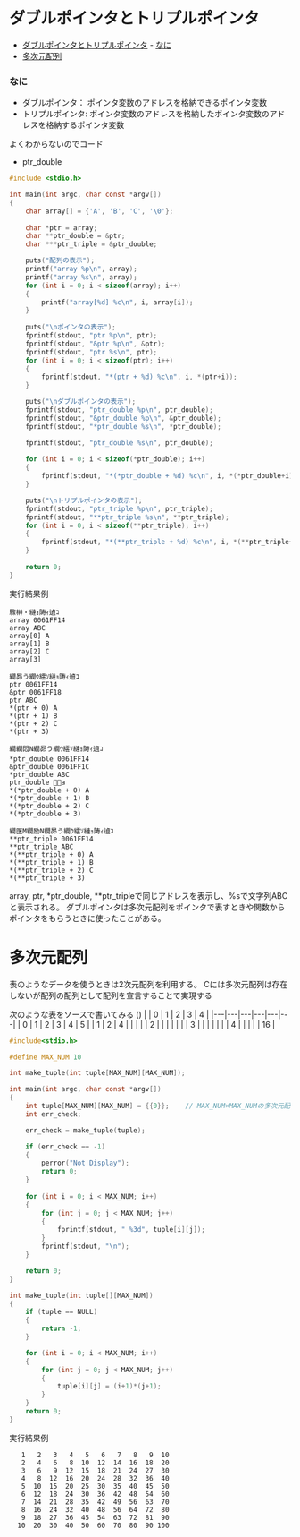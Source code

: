 # ダブルポインタとトリプルポインタ
<!-- TOC -->

- [ダブルポインタとトリプルポインタ](#ダブルポインタとトリプルポインタ)
		- [なに](#なに)
- [多次元配列](#多次元配列)

<!-- /TOC -->

### なに
- ダブルポインタ：
	ポインタ変数のアドレスを格納できるポインタ変数
- トリプルポインタ:
	ポインタ変数のアドレスを格納したポインタ変数のアドレスを格納するポインタ変数

よくわからないのでコード
- ptr_double
```C
#include <stdio.h>

int main(int argc, char const *argv[])
{
	char array[] = {'A', 'B', 'C', '\0'};
	
	char *ptr = array;
	char **ptr_double = &ptr;
	char ***ptr_triple = &ptr_double;

	puts("配列の表示");
	printf("array %p\n", array);
	printf("array %s\n", array);
	for (int i = 0; i < sizeof(array); i++)
	{
		printf("array[%d] %c\n", i, array[i]);
	}
	
	puts("\nポインタの表示");
	fprintf(stdout, "ptr %p\n", ptr);
	fprintf(stdout, "&ptr %p\n", &ptr);
	fprintf(stdout, "ptr %s\n", ptr);
	for (int i = 0; i < sizeof(ptr); i++)
	{
		fprintf(stdout, "*(ptr + %d) %c\n", i, *(ptr+i));
	}

	puts("\nダブルポインタの表示");
	fprintf(stdout, "ptr_double %p\n", ptr_double);
	fprintf(stdout, "&ptr_double %p\n", &ptr_double);
	fprintf(stdout, "*ptr_double %s\n", *ptr_double);

	fprintf(stdout, "ptr_double %s\n", ptr_double);
	
	for (int i = 0; i < sizeof(*ptr_double); i++)
	{
		fprintf(stdout, "*(*ptr_double + %d) %c\n", i, *(*ptr_double+i));
	}

	puts("\nトリプルポインタの表示");
	fprintf(stdout, "ptr_triple %p\n", ptr_triple);
	fprintf(stdout, "**ptr_triple %s\n", **ptr_triple);
	for (int i = 0; i < sizeof(**ptr_triple); i++)
	{
		fprintf(stdout, "*(**ptr_triple + %d) %c\n", i, *(**ptr_triple+i));
	}
	
	return 0;
}

```
実行結果例
```
驟榊・縺ｮ陦ｨ遉ｺ
array 0061FF14
array ABC
array[0] A
array[1] B
array[2] C
array[3]

繝昴う繝ｳ繧ｿ縺ｮ陦ｨ遉ｺ
ptr 0061FF14
&ptr 0061FF18
ptr ABC
*(ptr + 0) A
*(ptr + 1) B
*(ptr + 2) C
*(ptr + 3)

繝繝悶Ν繝昴う繝ｳ繧ｿ縺ｮ陦ｨ遉ｺ
*ptr_double 0061FF14
&ptr_double 0061FF1C
*ptr_double ABC
ptr_double a
*(*ptr_double + 0) A
*(*ptr_double + 1) B
*(*ptr_double + 2) C
*(*ptr_double + 3)

繝医Μ繝励Ν繝昴う繝ｳ繧ｿ縺ｮ陦ｨ遉ｺ
**ptr_triple 0061FF14
**ptr_triple ABC
*(**ptr_triple + 0) A
*(**ptr_triple + 1) B
*(**ptr_triple + 2) C
*(**ptr_triple + 3)
```
array, ptr, *ptr_double, **ptr_tripleで同じアドレスを表示し、%sで文字列ABCと表示される。
ダブルポインタは多次元配列をポインタで表すときや関数からポインタをもらうときに使ったことがある。

# 多次元配列

表のようなデータを使うときは2次元配列を利用する。
Cには多次元配列は存在しないが配列の配列として配列を宣言することで実現する

次のような表をソースで書いてみる
()
|   | 0 | 1 | 2 | 3 | 4 |
|---|---|---|---|---|---|
| 0 | 1 | 2 | 3 | 4 | 5 |
| 1 | 2  | 4 |  |   |   |
| 2 |   |   |   |   |   |
| 3 |   |   |   |   |   |
| 4 |   |   |   |   | 16 |

```C
#include<stdio.h>

#define MAX_NUM 10

int make_tuple(int tuple[MAX_NUM][MAX_NUM]);

int main(int argc, char const *argv[])
{
	int tuple[MAX_NUM][MAX_NUM] = {{0}};	// MAX_NUM×MAX_NUMの多次元配列0で初期化
	int err_check;

	err_check = make_tuple(tuple);

	if (err_check == -1)
	{
		perror("Not Display");
		return 0;
	}
	
	for (int i = 0; i < MAX_NUM; i++)
	{
		for (int j = 0; j < MAX_NUM; j++)
		{
			fprintf(stdout, " %3d", tuple[i][j]);
		}
		fprintf(stdout, "\n");
	}

	return 0;
}

int make_tuple(int tuple[][MAX_NUM])
{
	if (tuple == NULL)
	{
		return -1;
	}

	for (int i = 0; i < MAX_NUM; i++)
	{
		for (int j = 0; j < MAX_NUM; j++)
		{
			tuple[i][j] = (i+1)*(j+1);
		}
	}
	return 0;
}
```
実行結果例
```
   1   2   3   4   5   6   7   8   9  10
   2   4   6   8  10  12  14  16  18  20
   3   6   9  12  15  18  21  24  27  30
   4   8  12  16  20  24  28  32  36  40
   5  10  15  20  25  30  35  40  45  50
   6  12  18  24  30  36  42  48  54  60
   7  14  21  28  35  42  49  56  63  70
   8  16  24  32  40  48  56  64  72  80
   9  18  27  36  45  54  63  72  81  90
  10  20  30  40  50  60  70  80  90 100
```
